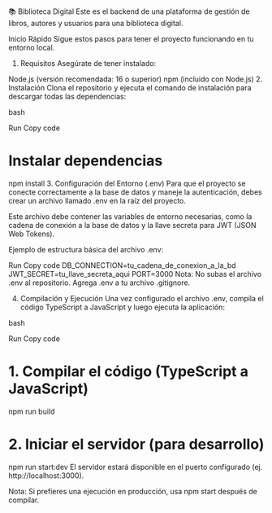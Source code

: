 📚 Biblioteca Digital
Este es el backend de una plataforma de gestión de libros, autores y usuarios para una biblioteca digital.

Inicio Rápido
Sigue estos pasos para tener el proyecto funcionando en tu entorno local.

1. Requisitos
Asegúrate de tener instalado:

Node.js (versión recomendada: 16 o superior)
npm (incluido con Node.js)
2. Instalación
Clona el repositorio y ejecuta el comando de instalación para descargar todas las dependencias:

bash

Run
Copy code
# Instalar dependencias
npm install
3. Configuración del Entorno (.env)
Para que el proyecto se conecte correctamente a la base de datos y maneje la autenticación, debes crear un archivo llamado .env en la raíz del proyecto.

Este archivo debe contener las variables de entorno necesarias, como la cadena de conexión a la base de datos y la llave secreta para JWT (JSON Web Tokens).

Ejemplo de estructura básica del archivo .env:


Run
Copy code
DB_CONNECTION=tu_cadena_de_conexion_a_la_bd
JWT_SECRET=tu_llave_secreta_aqui
PORT=3000
Nota: No subas el archivo .env al repositorio. Agrega .env a tu archivo .gitignore.

4. Compilación y Ejecución
Una vez configurado el archivo .env, compila el código TypeScript a JavaScript y luego ejecuta la aplicación:

bash

Run
Copy code
# 1. Compilar el código (TypeScript a JavaScript)
npm run build

# 2. Iniciar el servidor (para desarrollo)
npm run start:dev
El servidor estará disponible en el puerto configurado (ej. http://localhost:3000).

Nota: Si prefieres una ejecución en producción, usa npm start después de compilar.

